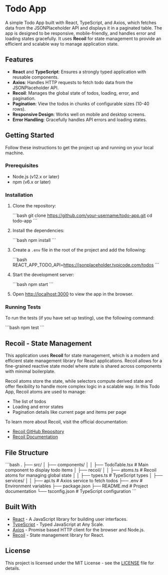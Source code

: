 
# Todo App

A simple Todo App built with React, TypeScript, and Axios, which fetches data from the JSONPlaceholder API and displays it in a paginated table. The app is designed to be responsive, mobile-friendly, and handles error and loading states gracefully. It uses **Recoil** for state management to provide an efficient and scalable way to manage application state.

## Features

- **React** and **TypeScript**: Ensures a strongly typed application with reusable components.
- **Axios**: Handles HTTP requests to fetch todo data from the JSONPlaceholder API.
- **Recoil**: Manages the global state of todos, loading, error, and pagination.
- **Pagination**: View the todos in chunks of configurable sizes (10-40 rows).
- **Responsive Design**: Works well on mobile and desktop screens.
- **Error Handling**: Gracefully handles API errors and loading states.

## Getting Started

Follow these instructions to get the project up and running on your local machine.

### Prerequisites

- Node.js (v12.x or later)
- npm (v6.x or later)

### Installation

1. Clone the repository:

   \`\`\`bash
   git clone https://github.com/your-username/todo-app.git
   cd todo-app
   \`\`\`

2. Install the dependencies:

   \`\`\`bash
   npm install
   \`\`\`

3. Create a `.env` file in the root of the project and add the following:

   \`\`\`bash
   REACT_APP_TODO_API=https://jsonplaceholder.typicode.com/todos
   \`\`\`

4. Start the development server:

   \`\`\`bash
   npm start
   \`\`\`

5. Open [http://localhost:3000](http://localhost:3000) to view the app in the browser.

### Running Tests

To run the tests (if you have set up testing), use the following command:

\`\`\`bash
npm test
\`\`\`

## Recoil - State Management

This application uses **Recoil** for state management, which is a modern and efficient state management library for React applications. Recoil allows for a fine-grained reactive state model where state is shared across components with minimal boilerplate.

Recoil atoms store the state, while selectors compute derived state and offer flexibility to handle more complex logic in a scalable way. In this Todo App, Recoil atoms are used to manage:

- The list of todos
- Loading and error states
- Pagination details like current page and items per page

To learn more about Recoil, visit the official documentation:

- [Recoil GitHub Repository](https://github.com/facebookexperimental/Recoil)
- [Recoil Documentation](https://recoiljs.org/)

## File Structure

\`\`\`bash
.
├── src/
│   ├── components/
│   │   ├── TodoTable.tsx       # Main component to display todo items
│   ├── recoil/
│   │   ├── atoms.ts            # Recoil atoms for managing global state
│   │   ├── types.ts            # TypeScript types
│   ├── services/
│   │   ├── api.ts              # Axios service to fetch todos
├── .env                        # Environment variables
├── package.json
├── README.md                   # Project documentation
└── tsconfig.json               # TypeScript configuration
\`\`\`

## Built With

- [React](https://reactjs.org/) - A JavaScript library for building user interfaces.
- [TypeScript](https://www.typescriptlang.org/) - Typed JavaScript at Any Scale.
- [Axios](https://axios-http.com/) - Promise based HTTP client for the browser and Node.js.
- [Recoil](https://recoiljs.org/) - State management library for React.

## License

This project is licensed under the MIT License - see the [LICENSE](LICENSE) file for details.
